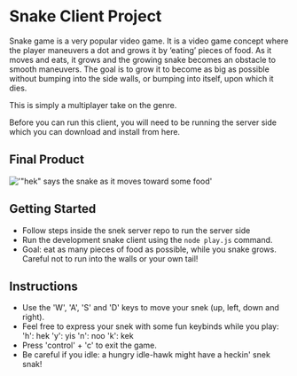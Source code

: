 # Snake Client Project

Snake game is a very popular video game. It is a video game concept where the player maneuvers a dot and grows it by ‘eating’ pieces of food. As it moves and eats, it grows and the growing snake becomes an obstacle to smooth maneuvers. The goal is to grow it to become as big as possible without bumping into the side walls, or bumping into itself, upon which it dies.

This is simply a multiplayer take on the genre.

Before you can run this client, you will need to be running the server side which you can download and install from here. 

## Final Product

!['"hek" says the snake as it moves toward some food'](https://share.zight.com/7KuXxd5N)

## Getting Started

- Follow steps inside the snek server repo to run the server side
- Run the development snake client using the `node play.js` command.
- Goal: eat as many pieces of food as possible, while you snake grows. Careful not to run into the walls or your own tail!

## Instructions

- Use the 'W', 'A', 'S' and 'D' keys to move your snek (up, left, down and right).
- Feel free to express your snek with some fun keybinds while you play:
  'h': hek
  'y': yis
  'n': noo
  'k': kek
- Press 'control' + 'c' to exit the game.
- Be careful if you idle: a hungry idle-hawk might have a heckin' snek snak!
